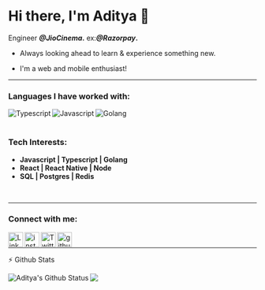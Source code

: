 # Hi there, I'm Aditya 👋

Engineer **_@JioCinema_.** ex:**_@Razorpay_.**

- Always looking ahead to learn & experience something new.

- I'm a web and mobile enthusiast!

<hr/>

### Languages I have worked with:
<img align="left" alt="Typescript" src="https://img.icons8.com/color/50/000000/typescript.png" />
<img align="left" alt="Javascript" src="https://img.icons8.com/color/50/000000/javascript.png" />
<img align="left" alt="Golang" src="https://img.icons8.com/color/50/000000/golang.png" />

<br/><br/>

### Tech Interests:

- **Javascript | Typescript | Golang**
- **React | React Native | Node**
- **SQL | Postgres | Redis**

<br/>

<!--<br/><br/><br/><hr/>-->



<hr/>

### Connect with me:

[<img align="left" alt="LinkedIn" width="30px" src="https://img.icons8.com/color/50/000000/linkedin.png" />][linkedin]
[<img align="left" alt="insta" width="30px" src="https://img.icons8.com/color/50/000000/instagram.png" />][instagram]
[<img align="left" alt="Twitter" width="30px" src="https://img.icons8.com/color/50/000000/twitter.png" />][twitter]
[<img align="left" alt="github" width="30px"  src="https://img.icons8.com/color/50/000000/github.png" />][github]

[twitter]: https://twitter.com/adijha07
[linkedin]: https://linkedin.com/in/adijha07
[github]: https://www.github.com/adijha
[instagram]: https://www.instagram.com/adijha07

<br/><hr/>

:zap: Github Stats

 <img align="left" alt="Aditya's Github Status" src="https://github-readme-stats.vercel.app/api?username=adijha&show_icons=true&hide_border=true&theme=dracula" />
 <img align="left" src="https://github-readme-stats.vercel.app/api/top-langs/?username=adijha&theme=dracula&layout=compact" />
